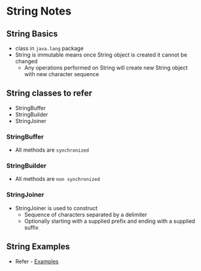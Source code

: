 # String Notes

## String Basics
* class in `java.lang` package
* String is immutable means once String object is created it cannot be changed
	* Any operations performed on String will create new String object with new character sequence

## String classes to refer
* StringBuffer
* StringBuilder
* StringJoiner

### StringBuffer
* All methods are `synchronized`

### StringBuilder
* All methods are `non synchronized`

### StringJoiner
* StringJoiner is used to construct  
	* Sequence of characters separated by a delimiter 
	* Optionally starting with a supplied prefix and ending with a supplied suffix

## String Examples
* Refer - [Examples](https://github.com/avinashbabudonthu/core-java-practice/tree/master/strings-practice#examples)